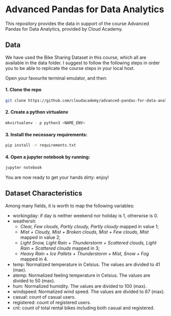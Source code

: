 # Advanced Pandas for Data Analytics

This repository provides the data in support of the course Advanced Pandas for Data Analytics, provided by Cloud Academy.

## Data

We have used the Bike Sharing Dataset in this course, which all are available in the data folder. I suggest to follow the following steps in order you to be able to replicate the course steps in your local host.

Open your favourite terminal emulator, and then:

#### 1. Clone the repo
```bash
git clone https://github.com/cloudacademy/advanced-pandas-for-data-analytics.git
```
#### 2. Create a python virtualenv
```bash
mkvirtualenv - p python3 <NAME_ENV>
```
#### 3. Install the necessary requirements:
```bash
pip install -r requirements.txt
```
#### 4. Open a jupyter notebook by running:
```bash
jupyter notebook
```
You are now ready to get your hands dirty: enjoy!

## Dataset Characteristics

Among many fields, it is worth to map the following variables:
 * workingday: if day is neither weekend nor holiday is 1, otherwise is 0.
 * weathersit: 
     * _Clear, Few clouds, Partly cloudy, Partly cloudy_ mapped in value 1;
     * _Mist + Cloudy, Mist + Broken clouds, Mist + Few clouds, Mist_ mapped in value 2;
     * _Light Snow, Light Rain + Thunderstorm + Scattered clouds, Light Rain + Scattered clouds_ mapped in 3;
     * _Heavy Rain + Ice Pallets + Thunderstorm + Mist, Snow + Fog_ mapped in 4.
  * temp: Normalized temperature in Celsius. The values are divided to 41 (max).
  * atemp: Normalized feeling temperature in Celsius. The values are divided to 50 (max).
  * hum: Normalized humidity. The values are divided to 100 (max).
  * windspeed: Normalized wind speed. The values are divided to 67 (max).
  * casual: count of casual users.
  * registered: count of registered users.
  * cnt: count of total rental bikes including both casual and registered.

